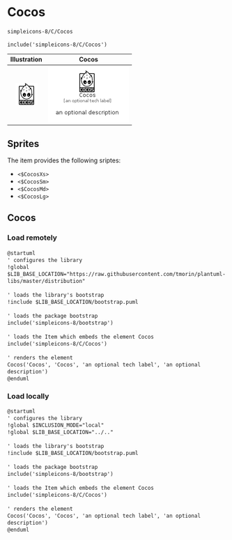 # Cocos


```text
simpleicons-8/C/Cocos
```

```text
include('simpleicons-8/C/Cocos')
```



| Illustration | Cocos |
| :---: | :---: |
| ![illustration for Illustration](../../simpleicons-8/C/Cocos.png) | ![illustration for Cocos](../../simpleicons-8/C/Cocos.Local.png) |



## Sprites
The item provides the following sriptes:

- `<$CocosXs>`
- `<$CocosSm>`
- `<$CocosMd>`
- `<$CocosLg>`





## Cocos

### Load remotely
```plantuml
@startuml
' configures the library
!global $LIB_BASE_LOCATION="https://raw.githubusercontent.com/tmorin/plantuml-libs/master/distribution"

' loads the library's bootstrap
!include $LIB_BASE_LOCATION/bootstrap.puml

' loads the package bootstrap
include('simpleicons-8/bootstrap')

' loads the Item which embeds the element Cocos
include('simpleicons-8/C/Cocos')

' renders the element
Cocos('Cocos', 'Cocos', 'an optional tech label', 'an optional description')
@enduml
```

### Load locally
```plantuml
@startuml
' configures the library
!global $INCLUSION_MODE="local"
!global $LIB_BASE_LOCATION="../.."

' loads the library's bootstrap
!include $LIB_BASE_LOCATION/bootstrap.puml

' loads the package bootstrap
include('simpleicons-8/bootstrap')

' loads the Item which embeds the element Cocos
include('simpleicons-8/C/Cocos')

' renders the element
Cocos('Cocos', 'Cocos', 'an optional tech label', 'an optional description')
@enduml
```

